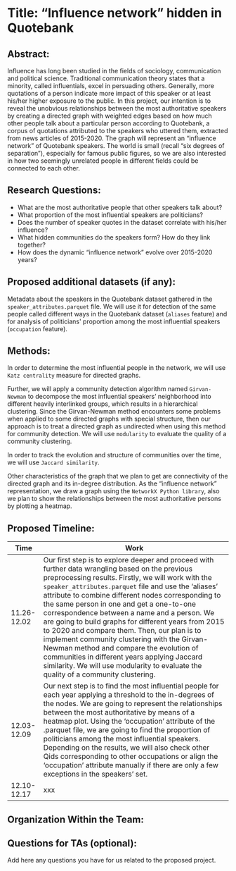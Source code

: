 # Title: “Influence network” hidden in Quotebank
## Abstract:
Influence has long been studied in the fields of sociology, communication and political science. Traditional communication theory states that a minority, called influentials, excel in persuading others. Generally, more quotations of a person indicate more impact of this speaker or at least his/her higher exposure to the public. In this project, our intention is to reveal the unobvious relationships between the most authoritative speakers by creating a directed graph with weighted edges based on how much other people talk about a particular person according to Quotebank, a corpus of quotations attributed to the speakers who uttered them, extracted from news articles of 2015-2020. The graph will represent an “influence network” of Quotebank speakers. The world is small (recall “six degrees of separation”), especially for famous public figures, so we are also interested in how two seemingly unrelated people in different fields could be connected to each other. 
## Research Questions:
* What are the most authoritative people that other speakers talk about? 
* What proportion of the most influential speakers are politicians? 
* Does the number of speaker quotes in the dataset correlate with his/her influence? 
* What hidden communities do the speakers form? How do they link together? 
* How does the dynamic “influence network” evolve over 2015-2020 years?
## Proposed additional datasets (if any): 
Metadata about the speakers in the Quotebank dataset gathered in the `speaker_attributes.parquet` file. We will use it for detection of the same people called different ways in the Quotebank dataset (`aliases` feature) and for analysis of politicians' proportion among the most influential speakers (`occupation` feature).   
## Methods:
In order to determine the most influential people in the network, we will use `Katz centrality` measure for directed graphs. 

Further, we will apply a community detection algorithm named `Girvan-Newman` to decompose the most influential speakers’ neighborhood into different heavily interlinked groups, which results in a hierarchical clustering. Since the Girvan-Newman method encounters some problems when applied to some directed graphs with special structure, then our approach is to treat a directed graph as undirected when using this method for community detection. We will use `modularity` to evaluate the quality of a community clustering. 

In order to track the evolution and structure of communities over the time, we will use `Jaccard similarity`. 

Other characteristics of the graph that we plan to get are connectivity of the directed graph and its in-degree distribution. As the “influence network” representation, we draw a graph using the `NetworkX Python library`, also we plan to show the relationships between the most authoritative persons by plotting a heatmap.
## Proposed Timeline:
|  Time   | Work  |
|  ----  | ----  |
| 11.26-12.02  |Our first step is to explore deeper and proceed with further data wrangling based on the previous preprocessing results. Firstly, we will work with the `speaker_attributes.parquet` file and use the ‘aliases’ attribute to combine different nodes corresponding to the same person in one and get a one-to-one correspondence between a name and a person. We are going to build graphs for different years from 2015 to 2020 and compare them. Then, our plan is to implement community clustering with the Girvan-Newman method and compare the evolution of communities in different years applying Jaccard similarity. We will use modularity to evaluate the quality of a community clustering.|
| 12.03-12.09  |Our next step is to find the most influential people for each year applying a threshold to the in-degrees of the nodes. We are going to represent the relationships between the most authoritative by means of a heatmap plot. Using the ‘occupation’ attribute of the .parquet file, we are going to find the proportion of politicians among the most influential speakers. Depending on the results, we will also check other Qids corresponding to other occupations or align the ‘occupation’ attribute manually if there are only a few exceptions in the speakers’ set.|
| 12.10-12.17  | xxx |
## Organization Within the Team:

## Questions for TAs (optional):
 Add here any questions you have for us related to the proposed project.
